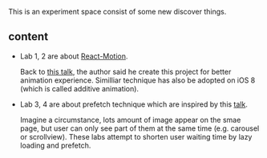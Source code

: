
This is an experiment space consist of some new discover things.

## content

- Lab 1, 2 are about [React-Motion](https://github.com/chenglou/react-motion).

  Back to [this talk](https://www.youtube.com/watch?v=1tavDv5hXpo), the author said he create this project for better animation experience. Similliar technique has also be adopted on iOS 8 (which is called additive animation).


- Lab 3, 4 are about prefetch technique which are inspired by this [talk](https://www.youtube.com/watch?v=V8oTJ8OZ5S0).

  Imagine a circumstance, lots amount of image appear on the smae page, but user can only see part of them at the same time (e.g. carousel or scrollview). These labs attempt to shorten user waiting time by lazy loading and prefetch.
